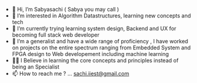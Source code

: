 
- 👋 Hi, I’m Sabyasachi ( Sabya you may call )
- 👀 I’m interested in Algorithm Datastructures, learning new concepts and tech
- 🌱 I’m currently trying learning system design, Backend and UX for becoming full stack web developer
- 💞️ I’m a generalist and have a wide range of proficiency , I have worked on projects on the entire spectrum ranging from Embedded System and FPGA design to Web developement including machine learning
- 🕵️‍♂️ I Believe in learning the core concepts and principles instead of being an Specialist
- 📫 How to reach me ? ... sachi.iiest@gmail.com

<!---
sabya-in/sabya-in is a ✨ special ✨ repository because its `README.md` (this file) appears on your GitHub profile.
You can click the Preview link to take a look at your changes.
--->
